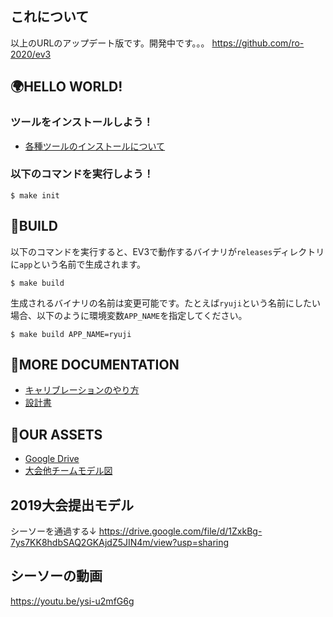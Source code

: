 ## これについて
以上のURLのアップデート版です。開発中です。。。
https://github.com/ro-2020/ev3
## 🌍HELLO WORLD!
### ツールをインストールしよう！
- [各種ツールのインストールについて](https://github.com/ro-2020/ev3/wiki/各種ツールのインストールについて)

### 以下のコマンドを実行しよう！
```
$ make init
```

## 🐳BUILD
以下のコマンドを実行すると、EV3で動作するバイナリが`releases`ディレクトリに`app`という名前で生成されます。
```
$ make build
```

生成されるバイナリの名前は変更可能です。たとえば`ryuji`という名前にしたい場合、以下のように環境変数`APP_NAME`を指定してください。
```
$ make build APP_NAME=ryuji
```

## 📕MORE DOCUMENTATION
- [キャリブレーションのやり方](https://github.com/ro-2020/ev3/wiki/キャリブレーションのやりかた)
- [設計書](https://drive.google.com/open?id=1QK9dzCpPZQRGEiy5_4RNghSTpjTgAZdR)

## 💎OUR ASSETS
- [Google Drive](https://drive.google.com/drive/folders/1a1knzy-GcUPn5zDRJMRQbKI72f41hlah)
- [大会他チームモデル図](https://photos.google.com/share/AF1QipM6v0QbZTXuSJDzrzIyyUDQT_DTeHuXffkSFEas46enyTDDaJdeatMVDnlahTTSZw?key=cktyN0ZOUnppN1hWYWlXbndhODY0NUt5NlU3STNR)

## 2019大会提出モデル
シーソーを通過する↓
https://drive.google.com/file/d/1ZxkBg-7ys7KK8hdbSAQ2GKAjdZ5JIN4m/view?usp=sharing

## シーソーの動画
https://youtu.be/ysi-u2mfG6g
